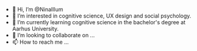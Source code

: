 - 👋 Hi, I’m @NinaIllum
- 👀 I’m interested in cognitive science, UX design and social psychology.
- 🌱 I’m currently learning cognitive science in the bachelor's degree at Aarhus University.
- 💞️ I’m looking to collaborate on ...
- 📫 How to reach me ...

<!---
NinaIllum/NinaIllum is a ✨ special ✨ repository because its `README.md` (this file) appears on your GitHub profile.
You can click the Preview link to take a look at your changes.
--->
